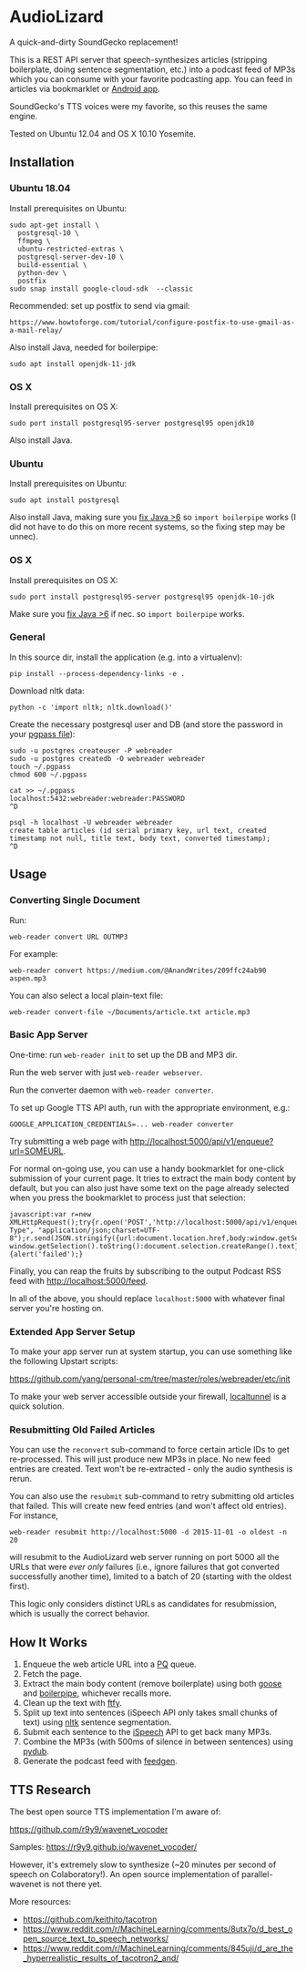 # AudioLizard

A quick-and-dirty SoundGecko replacement!

This is a REST API server that speech-synthesizes articles (stripping boilerplate, doing sentence segmentation, etc.) into a podcast feed of MP3s which you can consume with your favorite podcasting app.  You can feed in articles via bookmarklet or [Android app].

SoundGecko's TTS voices were my favorite, so this reuses the same engine.

Tested on Ubuntu 12.04 and OS X 10.10 Yosemite.

## Installation

### Ubuntu 18.04

Install prerequisites on Ubuntu:

    sudo apt-get install \
      postgresql-10 \
      ffmpeg \
      ubuntu-restricted-extras \
      postgresql-server-dev-10 \
      build-essential \
      python-dev \
      postfix
    sudo snap install google-cloud-sdk  --classic

Recommended: set up postfix to send via gmail:

    https://www.howtoforge.com/tutorial/configure-postfix-to-use-gmail-as-a-mail-relay/

Also install Java, needed for boilerpipe:

    sudo apt install openjdk-11-jdk

### OS X

Install prerequisites on OS X:

    sudo port install postgresql95-server postgresql95 openjdk10

Also install Java.

### Ubuntu

Install prerequisites on Ubuntu:

    sudo apt install postgresql

Also install Java, making sure you [fix Java >6] so `import boilerpipe` works (I did not have to do this on more 
recent systems, so the fixing step may be unnec).

[fix Java >6]: https://stackoverflow.com/questions/19563766/eclipse-kepler-for-os-x-mavericks-request-java-se-6/19594116#19594116

### OS X

Install prerequisites on OS X:

    sudo port install postgresql95-server postgresql95 openjdk-10-jdk

Make sure you [fix Java >6] if nec. so `import boilerpipe` works.

[fix Java >6]: https://stackoverflow.com/questions/19563766/eclipse-kepler-for-os-x-mavericks-request-java-se-6/19594116#19594116

### General

In this source dir, install the application (e.g. into a virtualenv):

    pip install --process-dependency-links -e .

Download nltk data:

    python -c 'import nltk; nltk.download()'

Create the necessary postgresql user and DB (and store the password in your [pgpass file]):

    sudo -u postgres createuser -P webreader
    sudo -u postgres createdb -O webreader webreader
    touch ~/.pgpass
    chmod 600 ~/.pgpass

    cat >> ~/.pgpass
    localhost:5432:webreader:webreader:PASSWORD
    ^D

    psql -h localhost -U webreader webreader
    create table articles (id serial primary key, url text, created timestamp not null, title text, body text, converted timestamp);
    ^D

## Usage

### Converting Single Document

Run:

    web-reader convert URL OUTMP3

For example:

    web-reader convert https://medium.com/@AnandWrites/209ffc24ab90 aspen.mp3

You can also select a local plain-text file:

    web-reader convert-file ~/Documents/article.txt article.mp3

### Basic App Server

One-time: run `web-reader init` to set up the DB and MP3 dir.

Run the web server with just `web-reader webserver`.

Run the converter daemon with `web-reader converter`.

To set up Google TTS API auth, run with the appropriate environment, e.g.:

    GOOGLE_APPLICATION_CREDENTIALS=... web-reader converter

Try submitting a web page with <http://localhost:5000/api/v1/enqueue?url=SOMEURL>.

For normal on-going use, you can use a handy bookmarklet for one-click submission of your current page.  It tries to extract the main body content by default, but you can also just have some text on the page already selected when you press the bookmarklet to process just that selection:

    javascript:var r=new XMLHttpRequest();try{r.open('POST','http://localhost:5000/api/v1/enqueue',false);r.setRequestHeader("Content-Type", "application/json;charset=UTF-8");r.send(JSON.stringify({url:document.location.href,body:window.getSelection?window.getSelection().toString():document.selection.createRange().text}));alert('done');}catch(e){alert('failed');}

Finally, you can reap the fruits by subscribing to the output Podcast RSS feed with <http://localhost:5000/feed>.

In all of the above, you should replace `localhost:5000` with whatever final server you're hosting on.

### Extended App Server Setup

To make your app server run at system startup, you can use something like the following Upstart scripts:

https://github.com/yang/personal-cm/tree/master/roles/webreader/etc/init

To make your web server accessible outside your firewall, [localtunnel] is a quick solution.

[localtunnel]: http://localtunnel.me/

### Resubmitting Old Failed Articles

You can use the `reconvert` sub-command to force certain article IDs to get
re-processed.  This will just produce new MP3s in place.  No new feed entries
are created.  Text won't be re-extracted - only the audio synthesis is rerun.

You can also use the `resubmit` sub-command to retry submitting old articles that
failed.  This will create new feed entries (and won't affect old entries).
For instance,

    web-reader resubmit http://localhost:5000 -d 2015-11-01 -o oldest -n 20

will resubmit to the AudioLizard web server running on port 5000 all the URLs
that were *ever only* failures (i.e., ignore failures that got converted
successfully another time), limited to a batch of 20 (starting with the oldest
first).

This logic only considers distinct URLs as candidates for resubmission, which
is usually the correct behavior.

## How It Works

1. Enqueue the web article URL into a [PQ] queue.
2. Fetch the page.
3. Extract the main body content (remove boilerplate) using both [goose] and [boilerpipe], whichever recalls more.
4. Clean up the text with [ftfy].
5. Split up text into sentences (iSpeech API only takes small chunks of text) using [nltk] sentence segmentation.
6. Submit each sentence to the [iSpeech] API to get back many MP3s.
7. Combine the MP3s (with 500ms of silence in between sentences) using [pydub].
8. Generate the podcast feed with [feedgen].

## TTS Research

The best open source TTS implementation I'm aware of:

https://github.com/r9y9/wavenet_vocoder

Samples: https://r9y9.github.io/wavenet_vocoder/

However, it's extremely slow to synthesize (~20 minutes per second of speech on Colaboratory!).
An open source implementation of parallel-wavenet is not there yet.

More resources:

- https://github.com/keithito/tacotron
- https://www.reddit.com/r/MachineLearning/comments/8utx7o/d_best_open_source_text_to_speech_networks/
- https://www.reddit.com/r/MachineLearning/comments/845uji/d_are_the_hyperrealistic_results_of_tacotron2_and/

[PQ]: https://github.com/malthe/pq/
[goose]: https://github.com/GravityLabs/goose
[boilerpipe]: https://code.google.com/p/boilerpipe/
[ftfy]: https://github.com/LuminosoInsight/python-ftfy
[nltk]: http://www.nltk.org/
[iSpeech]: http://www.ispeech.org/
[pydub]: http://pydub.com/
[feedgen]: https://github.com/lkiesow/python-feedgen
[pgdg]: https://wiki.postgresql.org/wiki/Apt
[pgpass file]: http://www.postgresql.org/docs/9.3/static/libpq-pgpass.html
[Android app]: https://github.com/yang/audiolizard-android-app
